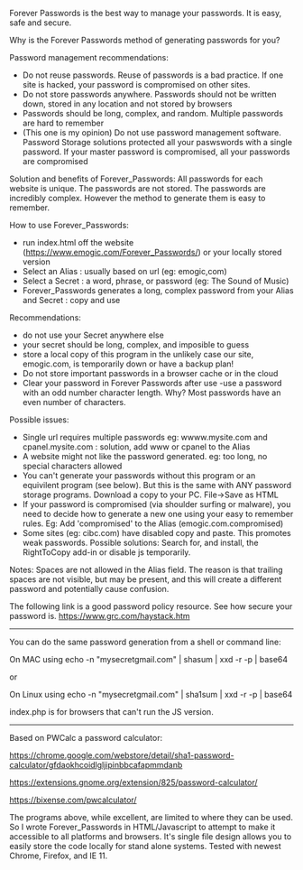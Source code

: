 Forever Passwords is the best way to manage your passwords. It is easy, safe and secure.

Why is the Forever Passwords method of generating passwords for you?

Password management recommendations:
- Do not reuse passwords. Reuse of passwords is a bad practice. If one site is hacked, your password is compromised on other sites.
- Do not store passwords anywhere. Passwords should not be written down, stored in any location and not stored by browsers
- Passwords should be long, complex, and random. Multiple passwords are hard to remember
- (This one is my opinion) Do not use password management software. Password Storage solutions protected all your paswswords with a single password. If your master password is compromised, all your passwords are compromised 

Solution and benefits of Forever_Passwords:
All passwords for each website is unique. The passwords are not stored. The passwords are incredibly complex. However the method to generate them is easy to remember.

How to use Forever_Passwords:
- run index.html off the website (https://www.emogic.com/Forever_Passwords/) or your locally stored version
- Select an Alias : usually based on url (eg: emogic,com)
- Select a Secret : a word, phrase, or password (eg: The Sound of Music)
- Forever_Passwords generates a long, complex password from your Alias and Secret : copy and use 

Recommendations:
- do not use your Secret anywhere else
- your secret should be long, complex, and imposible to guess
- store a local copy of this program in the unlikely case our site, emogic.com, is temporarily down or have a backup plan!
- Do not store important passwords in a browser cache or in the cloud
- Clear your password in Forever Passwords after use 
-use a password with an odd number character length. Why? Most passwords have an even number of characters. 

Possible issues:
- Single url requires multiple passwords eg: wwww.mysite.com and cpanel.mysite.com : solution, add www or cpanel to the Alias
- A website might not like the password generated. eg: too long, no special characters allowed
- You can't generate your passwords without this program or an equivilent program (see below). But this is the same with ANY password storage programs. Download a copy to your PC. File->Save as HTML
- If your password is compromised (via shoulder surfing or malware), you need to decide how to generate a new one using your easy to remember rules. Eg: Add 'compromised' to the Alias (emogic.com.compromised)
- Some sites (eg: cibc.com) have disabled copy and paste. This promotes weak passwords. Possible solutions: Search for, and install, the RightToCopy add-in or disable js temporarily. 

Notes: Spaces are not allowed in the Alias field. The reason is that trailing spaces are not visible, but may be present, and this will create a different password and potentially cause confusion.

The following link is a good password policy resource. See how secure your password is.
https://www.grc.com/haystack.htm

---------------------

You can do the same password generation from a shell or command line:

On MAC using
echo -n "mysecretgmail.com" | shasum | xxd -r -p | base64

or

On Linux using
echo -n "mysecretgmail.com" | sha1sum | xxd -r -p | base64

index.php is for browsers that can't run the JS version.

-------------------

Based on PWCalc a password calculator:

https://chrome.google.com/webstore/detail/sha1-password-calculator/gfdaokhcoidlgljipinbbcafapmmdanb

https://extensions.gnome.org/extension/825/password-calculator/

https://bixense.com/pwcalculator/

The programs above, while excellent, are limited to where they can be used. So I wrote Forever_Passwords in HTML/Javascript to attempt to make it accessible to all platforms and browsers. It's single file design allows you to easily store the code locally for stand alone systems. Tested with newest Chrome, Firefox, and IE 11.
